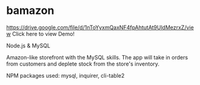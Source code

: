 # bamazon
https://drive.google.com/file/d/1nToYyxmQaxNF4fpAhtutAt9UldMezrxZ/view
Click here to view Demo!



Node.js & MySQL



Amazon-like storefront with the MySQL skills. The app will take in orders from customers and deplete stock from the store's inventory. 

NPM packages used:
mysql,
inquirer,
cli-table2

